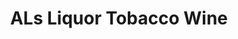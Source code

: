 ---
title: "ALs Liquor Tobacco Wine"
url: /orange-beach/als-liquor-tobacco-wine-canal-road/
shop: alcohol
---